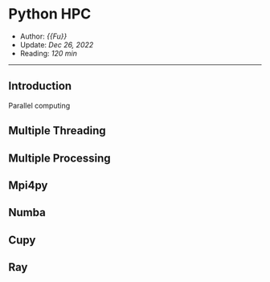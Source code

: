 # Python HPC

- Author: *{{Fu}}*
- Update: *Dec 26, 2022*
- Reading: *120 min*

---

## Introduction

Parallel computing 



## Multiple Threading




## Multiple Processing



## Mpi4py 




## Numba 


## Cupy 



## Ray







